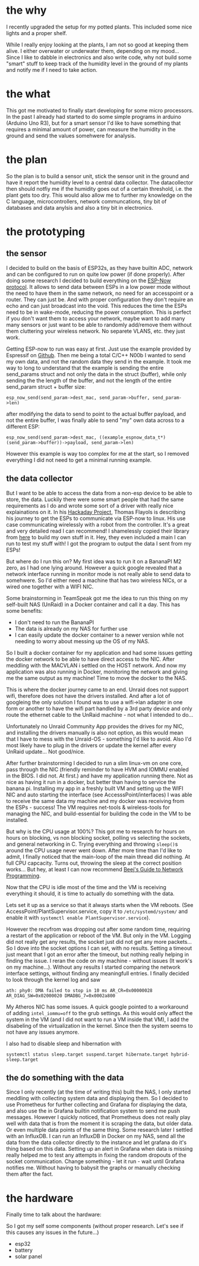 # the why
I recently upgraded the setup for my potted plants. This included some nice lights and a proper shelf.

While I really enjoy looking at the plants, I am not so good at keeping them alive. I either overwater or underwater them, depending on my mood...
Since I like to dabble in electronics and also write code, why not build some "smart" stuff to keep track of the humidity level in the ground of my plants and notify me if I need to take action.

# the what
This got me motivated to finally start developing for some micro processors. In the past I already had started to do some simple programs in arduino (Arduino Uno R3), but for a smart sensor I'd like to have something that requires a minimal amount of power, can measure the humidity in the ground and send the values somehwere for analysis. 

# the plan
So the plan is to build a sensor unit, stick the sensor unit in the ground and have it report the humidity level to a central data collector. The datacollector then should notfiy me if the humidity goes out of a certain threshold, i.e. the plant gets too dry.
This would also allow me to further my knowledge on the C language, microcontrollers, network communcations, tiny bit of databases and data anylsis and also a tiny bit in electronics.

# the prototyping

## the sensor
I decided to build on the basis of ESP32s, as they have builtin ADC, network and can be configured to run on quite low power (if done properly).
After doing some research I decided to build everything on the [ESP-Now protocol](https://www.espressif.com/en/solutions/low-power-solutions/esp-now). It allows to send data between ESPs in a low power mode without the need to have them in the same network, no need for an accesspoint or a router. They can just be. And with proper configuration they don't require an echo and can just broadcast into the void. This reduces the time the ESPs need to be in wake-mode, reducing the power consumption. This is perfect if you don't want them to access your network, maybe want to add many many sensors or just want to be able to randomly add/remove them without them cluttering your wireless network. No separete VLANS, etc. they just work.

Getting ESP-now to run was easy at first. Just use the example provided by Espressif on [Github](https://github.com/espressif/esp-idf/tree/v5.2.1/examples/wifi/espnow). Then me being a total C/C++ N00b I wanted to send my own data, and not the random data they send in the example. 
It took me way to long to understand that the example is sending the entire send_params struct and not only the data in the struct (buffer), while only sending the the length of the buffer, and not the length of the entire send_param struct + buffer size:
```
esp_now_send(send_param->dest_mac, send_param->buffer, send_param->len)
```

after modifying the data to send to point to the actual buffer payload, and not the entire buffer, I was finally able to send "my" own data across to a different ESP:
```
esp_now_send(send_param->dest_mac, ((example_espnow_data_t*)(send_param->buffer))->payload, send_param->len)
```
However this example is way too complex for me at the start, so I removed everything I did not need to get a minimal running example.

## the data collector
But I want to be able to access the data from a non-esp device to be able to store, the data. Luckily there were some smart people that had the same requirements as I do and wrote some sort of a driver with really nice explainations on it. In his [Hackaday Project](https://hackaday.io/project/161896-linux-espnow), Thomas Flayols is describing his journey to get the ESPs to communicate via ESP-now to linux. His use case communicating wirelessly with a robot from the controller. It's a great and very detailed read I can recommend!
I shamelessly copied their library from [here](https://github.com/thomasfla/Linux-ESPNOW/tree/master/ESPNOW_lib) to build my own stuff in it. Hey, they even included a main I can run to test my stuff with!
I got the program to output the data I sent from my ESPs!

But where do I run this on? My first idea was to run it on a BananaPI M2 zero, as I had one lying around. However a quick google revealed that a network interface running in monitor mode is not really able to send data to somehwere. So I'd either need a machine that has two wireless NICs, or a wired one together with a WIFI NIC.

Some brainstorming in TeamSpeak got me the idea to run this thing on my self-built NAS (UnRaid) in a Docker container and call it a day. This has some benefits:
- I don't need to run the BananaPI
- The data is already on my NAS for further use
- I can easily update the docker container to a newer version while not needing to worry about messing up the OS of my NAS.

So I built a docker container for my application and had some issues getting the docker network to be able to have direct access to the NIC. After meddling with the MACVLAN i settled on the HOST network. 
And now my application was also running in Docker, monitoring the network and giving me the same output as my machine! Time to move the docker to the NAS.

This is where the docker journey came to an end. Unraid does not support wifi, therefore does not have the drivers installed. And after a lot of googleing the only solution I found was to use a wifi->lan adapter in one form or another to have the wifi part handled by a 3rd party device and only route the ethernet cable to the UnRaid machine - not what I intended to do...

Unfortunately no Unraid Community App provides the drives for my NIC, and installing the drivers manually is also not option, as this would mean that I have to mess with the Unraid-OS - something I'd like to avoid. Also I'd most likely have to plug in the drivers or update the kernel after every UnRaid update... Not good/nice.

After further brainstorming I decided to run a slim linux-vm on one core, pass through the NIC (friendly reminder to have HVM and IOMMU enabled in the BIOS. I did not. At first.) and have my application running there. Not as nice as having it run in a docker, but better than having to service the banana pi.
Installing my app in a freshly built VM and setting up the WIFI NIC and auto starting the interface (see AccesssPoint/interfaces) I was able to receive the same data my machine and my docker was receiving from the ESPs - success!
The VM requires net-tools & wireless-tools for managing the NIC, and build-essential for building the code in the VM to be installed.

But why is the CPU usage at 100%? This got me to research for hours on hours on blocking, vs non blocking socket, polling vs selecting the sockets, and general networking in C.
Trying everything and throwing `sleep()`s around the CPU usage never went down. After more time than I'd like to admit, I finally noticed that the main-loop of the main thread did nothing. At full CPU capcacity.
Turns out, throwing the sleep at the correct position works...
But hey, at least I can now recommend  [Beej's Guide to Network Programming](https://beej.us/guide/bgnet/html/split/).

Now that the CPU is idle most of the time and the VM is receiving everything it should, it is time to actually do something with the data.

Lets set it up as a service so that it always starts when the VM reboots. (See AccessPoint/PlantSupervisor.service, copy it to `/etc/systemd/system/` and enable it with `systemctl enable PlantSupervisor.service`).

However the recvfrom was dropping out after some random time, requiring a restart of the application or reboot of the VM. But only in the VM. Logging did not really get any results, the socket just did not get any more packets...
So I dove into the socket options I can set, with no results. Setting a timeout just meant that I got an error after the timeout, but nothing really helping in finding the issue. I reran the code on my machine - without issues (It work's on my machine...).
Without any results I started comparing the network interface settings, without finding any meaningfull entries. I finally decided to look through the kernel log and saw 
```
ath: phy0: DMA failed to stop in 10 ms AR_CR=0x00000028 AR_DIAG_SW=0x02000020 DMADBG_7=0x0002a800
```
My Atheros NIC has some issues. A quick google pointed to a workaround of adding `intel_iommu=off` to the grub settings. As this would only affect the system in the VM (and I did not want to run a VM inside that VM), I add the disabeling of the virtualization in the kernel.
Since then the system seems to not have any issues anymore.

I also had to disable sleep and hibernation with 
```
systemctl status sleep.target suspend.target hibernate.target hybrid-sleep.target
```

## the do something with the data
Since I only recently (at the time of writing this) built the NAS, I only started meddling with collecting system data and displaying them. So I decided to use Prometheus for further collecting and Grafana for displaying the data, and also use the in Grafana builtin notification system to send me push messages.
However I quickly noticed, that Prometheus does not really play well with data that is from the moment it is scraping the data, but older data. Or even multiple data points of the same thing. Some research later I settled with an InfluxDB. I can run an InfluxDB in Docker on my NAS, send all the data from the data collector directly to the instance and let grafana do it's thing based on this data. Setting up an alert in Grafana when data is missing really helped me to test any attempts in fixing the random dropouts of the socket communication. Change something - let it run - wait until Grafana notifies me. Without having to babysit the graphs or manually checking them after the fact.

# the hardware
Finally time to talk about the hardware:

So I got my self some components (without proper research. Let's see if this causes any issues in the future...)
- esp32 
- battery
- solar panel
